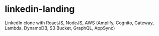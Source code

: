# linkedin-landing
LinkedIn clone with ReactJS, NodeJS, AWS (Amplify, Cognito, Gateway, Lambda, DynamoDB, S3 Bucket, GraphQL, AppSync)
